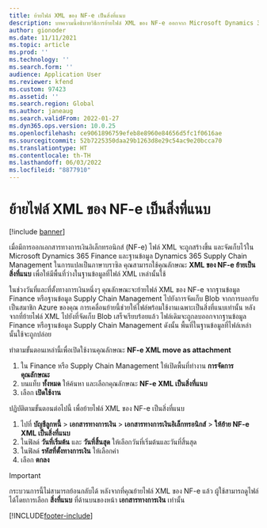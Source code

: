 ```yaml
---
title: ย้ายไฟล์ XML ของ NF-e เป็นสิ่งที่แนบ
description: บทความนี้อธิบายวิธีการย้ายไฟล์ XML ของ NF-e ออกจาก Microsoft Dynamics 365 Finance หรือฐานข้อมูล Dynamics 365 Supply Chain Management ของคุณ และช่วยให้ไฟล์นั้นพร้อมใช้งานในฐานะสิ่งที่แนบแทน
author: gionoder
ms.date: 11/11/2021
ms.topic: article
ms.prod: ''
ms.technology: ''
ms.search.form: ''
audience: Application User
ms.reviewer: kfend
ms.custom: 97423
ms.assetid: ''
ms.search.region: Global
ms.author: janeaug
ms.search.validFrom: 2022-01-27
ms.dyn365.ops.version: 10.0.25
ms.openlocfilehash: ce9061896759efeb8e8960e84656d5fc1f0616ae
ms.sourcegitcommit: 52b7225350daa29b1263d8e29c54ac9e20bcca70
ms.translationtype: HT
ms.contentlocale: th-TH
ms.lasthandoff: 06/03/2022
ms.locfileid: "8877910"
---
```

# <a name="move-nf-e-xml-files-as-attachments"></a>ย้ายไฟล์ XML ของ NF-e เป็นสิ่งที่แนบ

[!include [banner](../includes/banner.md)] 


เมื่อมีการออกเอกสารทางการเงินอิเล็กทรอนิกส์ (NF-e) ไฟล์ XML จะถูกสร้างขึ้น และจัดเก็บไว้ใน Microsoft Dynamics 365 Finance และฐานข้อมูล Dynamics 365 Supply Chain Management ในการแปลเป็นภาษาบราซิล คุณสามารถใช้คุณลักษณะ **XML ของ NF-e ย้ายเป็นสิ่งที่แนบ** เพื่อให้มีพื้นที่ว่างในฐานข้อมูลที่ไฟล์ XML เหล่านั้นใช้

ในช่วงวันที่และที่ตั้งทางการเงินหนึ่งๆ คุณลักษณะจะย้ายไฟล์ XML ของ NF-e จากฐานข้อมูล Finance หรือฐานข้อมูล Supply Chain Management ไปยังการจัดเก็บ Blob จากการบอกรับเป็นสมาชิก Azure ของคุณ การเคลื่อนย้ายนี้ช่วยให้ไฟล์พร้อมใช้งานเฉพาะเป็นสิ่งที่แนบเท่านั้น หลังจากที่ย้ายไฟล์ XML ไปยังที่จัดเก็บ Blob เสร็จเรียบร้อยแล้ว ไฟล์เดิมจะถูกลบออกจากฐานข้อมูล Finance หรือฐานข้อมูล Supply Chain Management ดังนั้น พื้นที่ในฐานข้อมูลที่ไฟล์เหล่านั้นใช้จะถูกปล่อย

ทำตามขั้นตอนเหล่านี้เพื่อเปิดใช้งานคุณลักษณะ **NF-e XML move as attachment**

1. ใน Finance หรือ Supply Chain Management ให้เปิดพื้นที่ทำงาน **การจัดการคุณลักษณะ**
2. บนแท็บ **ทั้งหมด** ให้ค้นหา และเลือกคุณลักษณะ **NF-e XML เป็นสิ่งที่แนบ**
3. เลือก **เปิดใช้งาน**

ปฏิบัติตามขั้นตอนต่อไปนี้ เพื่อย้ายไฟล์ XML ของ NF-e เป็นสิ่งที่แนบ

1. ไปที่ **บัญชีลูกหนี้** \> **เอกสารทางการเงิน** \> **เอกสารทางการเงินอิเล็กทรอนิกส์** \> **ให้ย้าย NF-e XML เป็นสิ่งที่แนบ**
2. ในฟิลด์ **วันที่เริ่มต้น** และ **วันที่สิ้นสุด** ให้เลือกวันที่เริ่มต้นและวันที่สิ้นสุด
3. ในฟิลด์ **รหัสที่ตั้งทางการเงิน** ให้เลือกค่า
4. เลือก **ตกลง**

> [!IMPORTANT]
> กระบวนการนี้ไม่สามารถย้อนกลับได้ หลังจากที่คุณย้ายไฟล์ XML ของ NF-e แล้ว ผู้ใช้สามารถดูไฟล์ได้โดยการเลือก **สิ่งที่แนบ** ที่ด้านบนของหน้า **เอกสารทางการเงิน** เท่านั้น

[!INCLUDE[footer-include](../../includes/footer-banner.md)]
